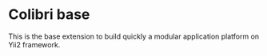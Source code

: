 # Colibri base

This is the base extension to build quickly a modular application platform on Yii2 framework.